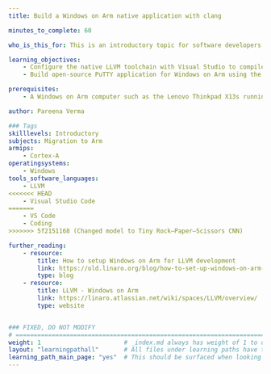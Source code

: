 ```yaml
---
title: Build a Windows on Arm native application with clang

minutes_to_complete: 60

who_is_this_for: This is an introductory topic for software developers doing native development on Windows on Arm computers.

learning_objectives:
    - Configure the native LLVM toolchain with Visual Studio to compile for Windows on Arm
    - Build open-source PuTTY application for Windows on Arm using the native LLVM toolchain

prerequisites:
    - A Windows on Arm computer such as the Lenovo Thinkpad X13s running Windows 11 or a Windows on Arm [virtual machine](/learning-paths/cross-platform/woa_azure/).

author: Pareena Verma

### Tags
skilllevels: Introductory
subjects: Migration to Arm
armips:
    - Cortex-A
operatingsystems:
    - Windows
tools_software_languages:
    - LLVM
<<<<<<< HEAD
    - Visual Studio Code
=======
    - VS Code
    - Coding
>>>>>>> 5f2151168 (Changed model to Tiny Rock–Paper–Scissors CNN)

further_reading:
    - resource:
        title: How to setup Windows on Arm for LLVM development
        link: https://old.linaro.org/blog/how-to-set-up-windows-on-arm-for-llvm-development/
        type: blog
    - resource:
        title: LLVM - Windows on Arm
        link: https://linaro.atlassian.net/wiki/spaces/LLVM/overview/
        type: website


### FIXED, DO NOT MODIFY
# ================================================================================
weight: 1                       # _index.md always has weight of 1 to order correctly
layout: "learningpathall"       # All files under learning paths have this same wrapper
learning_path_main_page: "yes"  # This should be surfaced when looking for related content. Only set for _index.md of learning path content.
---
```

